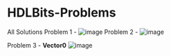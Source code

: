 # HDLBits-Problems
All Solutions
Problem 1 - ![image](https://github.com/user-attachments/assets/47b69ea7-8a42-4e49-b553-82cca99f9bc5)
Problem 2 - ![image](https://github.com/user-attachments/assets/64187982-ef57-4329-94c6-504c1e62ef02)

Problem 3 - **Vector0** ![image](https://github.com/user-attachments/assets/5ee203af-f762-4651-8608-549e90dc1dd6)

